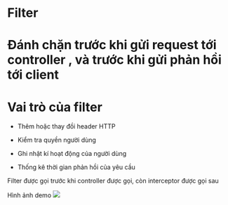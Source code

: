 # Filter

# Đánh chặn trước khi gửi request tới controller , và trước khi gửi phản hồi tới client

# Vai trò của filter

- Thêm hoặc thay đồi header HTTP

- Kiểm tra quyền người dùng

- Ghi nhật kí hoạt động của người dùng

- Thống kê thời gian phản hồi của yêu cầu

Filter được gọi trước khi controller được gọi, còn interceptor được gọi sau

Hình ảnh demo
![](https://www.baeldung.com/wp-content/uploads/2021/05/filters_vs_interceptors.jpg)
